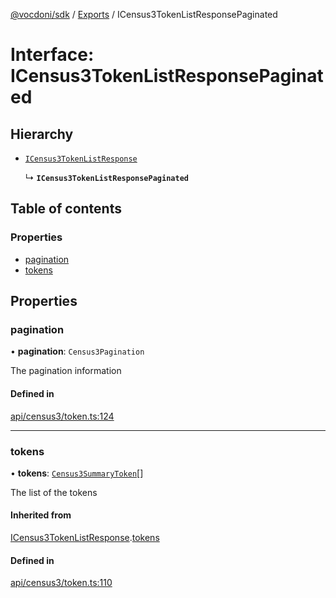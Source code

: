 [@vocdoni/sdk](/sdk) / [Exports](../modules.md) / ICensus3TokenListResponsePaginated

# Interface: ICensus3TokenListResponsePaginated

## Hierarchy

- [`ICensus3TokenListResponse`](ICensus3TokenListResponse.md)

  ↳ **`ICensus3TokenListResponsePaginated`**

## Table of contents

### Properties

- [pagination](ICensus3TokenListResponsePaginated.md#pagination)
- [tokens](ICensus3TokenListResponsePaginated.md#tokens)

## Properties

### pagination

• **pagination**: `Census3Pagination`

The pagination information

#### Defined in

[api/census3/token.ts:124](https://github.com/vocdoni/vocdoni-sdk/blob/2c8c18a/src/api/census3/token.ts#L124)

___

### tokens

• **tokens**: [`Census3SummaryToken`](../modules.md#census3summarytoken)[]

The list of the tokens

#### Inherited from

[ICensus3TokenListResponse](ICensus3TokenListResponse.md).[tokens](ICensus3TokenListResponse.md#tokens)

#### Defined in

[api/census3/token.ts:110](https://github.com/vocdoni/vocdoni-sdk/blob/2c8c18a/src/api/census3/token.ts#L110)

